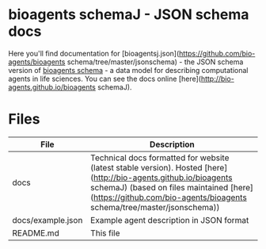 # bioagents schemaJ - JSON schema docs
Here you'll find documentation for [bioagentsj.json](https://github.com/bio-agents/bioagents schema/tree/master/jsonschema) - the JSON schema version of [bioagents schema](https://github.com/bio-agents/bioagents-schema) - a data model for describing computational agents in life sciences. You can see the docs online [here](http://bio-agents.github.io/bioagents schemaJ).


# Files

File                            | Description
----                            | -----------
docs                            | Technical docs formatted for website (latest stable version).  Hosted [here](http://bio-agents.github.io/bioagents schemaJ) (based on files maintained [here](https://github.com/bio-agents/bioagents schema/tree/master/jsonschema))
docs/example.json		| Example agent description in JSON format
README.md		        | This file
